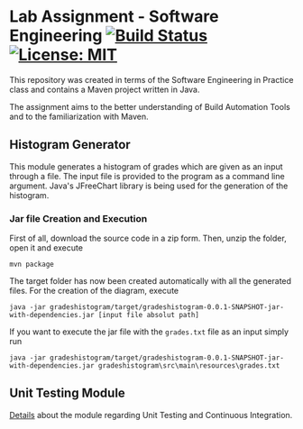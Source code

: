 # Lab Assignment - Software Engineering [![Build Status](https://travis-ci.com/ksaketou/maven-project.svg?token=SAbjwsyqTgTceG3agqdc&branch=development)](https://travis-ci.com/ksaketou/maven-project) [![License: MIT](https://img.shields.io/badge/License-MIT-yellow.svg)](https://opensource.org/licenses/MIT)
This repository was created in terms of the Software Engineering in Practice class and contains a Maven project written in Java. 

The assignment aims to the better understanding of Build Automation Tools and to the familiarization with Maven.

## Histogram Generator

This module generates a histogram of grades which are given as an input through a file. The input file is provided
to the program as a command line argument. Java's JFreeChart library is being used for the generation of the histogram.

### Jar file Creation and Execution

First of all, download the source code in a zip form. Then, unzip the folder, open it and execute

```
mvn package
```

The target folder has now been created automatically with all the generated files. For the creation of the diagram, execute

```
java -jar gradeshistogram/target/gradeshistogram-0.0.1-SNAPSHOT-jar-with-dependencies.jar [input file absolut path]
```

If you want to execute the jar file with the `grades.txt` file as an input simply run

```
java -jar gradeshistogram/target/gradeshistogram-0.0.1-SNAPSHOT-jar-with-dependencies.jar gradeshistogram\src\main\resources\grades.txt
```
## Unit Testing Module
[Details](https://github.com/ksaketou/maven-project/tree/development/unittesting/README.md) about the module regarding Unit Testing and Continuous Integration.
